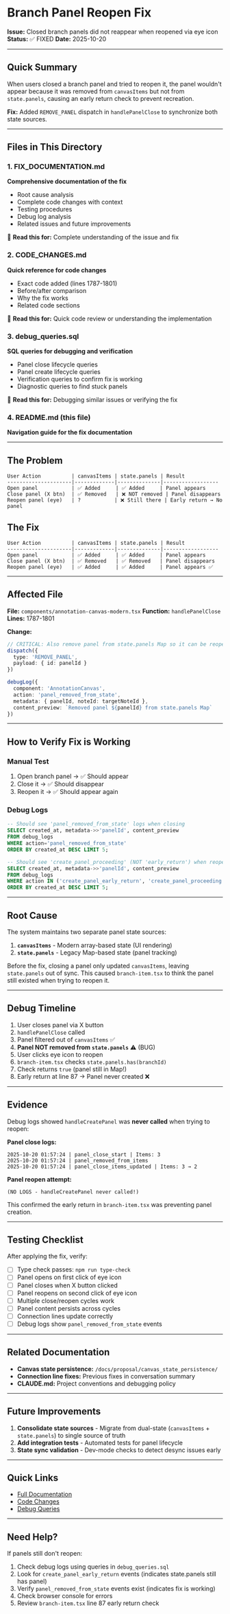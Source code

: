 # Branch Panel Reopen Fix

**Issue:** Closed branch panels did not reappear when reopened via eye icon
**Status:** ✅ FIXED
**Date:** 2025-10-20

---

## Quick Summary

When users closed a branch panel and tried to reopen it, the panel wouldn't appear because it was removed from `canvasItems` but not from `state.panels`, causing an early return check to prevent recreation.

**Fix:** Added `REMOVE_PANEL` dispatch in `handlePanelClose` to synchronize both state sources.

---

## Files in This Directory

### 1. FIX_DOCUMENTATION.md
**Comprehensive documentation of the fix**
- Root cause analysis
- Complete code changes with context
- Testing procedures
- Debug log analysis
- Related issues and future improvements

📖 **Read this for:** Complete understanding of the issue and fix

### 2. CODE_CHANGES.md
**Quick reference for code changes**
- Exact code added (lines 1787-1801)
- Before/after comparison
- Why the fix works
- Related code sections

📖 **Read this for:** Quick code review or understanding the implementation

### 3. debug_queries.sql
**SQL queries for debugging and verification**
- Panel close lifecycle queries
- Panel create lifecycle queries
- Verification queries to confirm fix is working
- Diagnostic queries to find stuck panels

📖 **Read this for:** Debugging similar issues or verifying the fix

### 4. README.md (this file)
**Navigation guide for the fix documentation**

---

## The Problem

```
User Action          | canvasItems | state.panels | Result
---------------------|-------------|--------------|------------------
Open panel           | ✅ Added     | ✅ Added     | Panel appears
Close panel (X btn)  | ✅ Removed   | ❌ NOT removed | Panel disappears
Reopen panel (eye)   | ?           | ❌ Still there | Early return → No panel
```

## The Fix

```
User Action          | canvasItems | state.panels | Result
---------------------|-------------|--------------|------------------
Open panel           | ✅ Added     | ✅ Added     | Panel appears
Close panel (X btn)  | ✅ Removed   | ✅ Removed   | Panel disappears
Reopen panel (eye)   | ✅ Added     | ✅ Added     | Panel appears ✅
```

---

## Affected File

**File:** `components/annotation-canvas-modern.tsx`
**Function:** `handlePanelClose`
**Lines:** 1787-1801

**Change:**
```typescript
// CRITICAL: Also remove panel from state.panels Map so it can be reopened later
dispatch({
  type: 'REMOVE_PANEL',
  payload: { id: panelId }
})

debugLog({
  component: 'AnnotationCanvas',
  action: 'panel_removed_from_state',
  metadata: { panelId, noteId: targetNoteId },
  content_preview: `Removed panel ${panelId} from state.panels Map`
})
```

---

## How to Verify Fix is Working

### Manual Test
1. Open branch panel → ✅ Should appear
2. Close it → ✅ Should disappear
3. Reopen it → ✅ Should appear again

### Debug Logs
```sql
-- Should see 'panel_removed_from_state' logs when closing
SELECT created_at, metadata->>'panelId', content_preview
FROM debug_logs
WHERE action='panel_removed_from_state'
ORDER BY created_at DESC LIMIT 5;

-- Should see 'create_panel_proceeding' (NOT 'early_return') when reopening
SELECT created_at, metadata->>'panelId', content_preview
FROM debug_logs
WHERE action IN ('create_panel_early_return', 'create_panel_proceeding')
ORDER BY created_at DESC LIMIT 5;
```

---

## Root Cause

The system maintains two separate panel state sources:

1. **`canvasItems`** - Modern array-based state (UI rendering)
2. **`state.panels`** - Legacy Map-based state (panel tracking)

Before the fix, closing a panel only updated `canvasItems`, leaving `state.panels` out of sync. This caused `branch-item.tsx` to think the panel still existed when trying to reopen it.

---

## Debug Timeline

1. User closes panel via X button
2. `handlePanelClose` called
3. Panel filtered out of `canvasItems` ✅
4. **Panel NOT removed from `state.panels`** ⚠️ (BUG)
5. User clicks eye icon to reopen
6. `branch-item.tsx` checks `state.panels.has(branchId)`
7. Check returns `true` (panel still in Map!)
8. Early return at line 87 → Panel never created ❌

---

## Evidence

Debug logs showed `handleCreatePanel` was **never called** when trying to reopen:

**Panel close logs:**
```
2025-10-20 01:57:24 | panel_close_start | Items: 3
2025-10-20 01:57:24 | panel_removed_from_items
2025-10-20 01:57:24 | panel_close_items_updated | Items: 3 → 2
```

**Panel reopen attempt:**
```
(NO LOGS - handleCreatePanel never called!)
```

This confirmed the early return in `branch-item.tsx` was preventing panel creation.

---

## Testing Checklist

After applying the fix, verify:

- [ ] Type check passes: `npm run type-check`
- [ ] Panel opens on first click of eye icon
- [ ] Panel closes when X button clicked
- [ ] Panel reopens on second click of eye icon
- [ ] Multiple close/reopen cycles work
- [ ] Panel content persists across cycles
- [ ] Connection lines update correctly
- [ ] Debug logs show `panel_removed_from_state` events

---

## Related Documentation

- **Canvas state persistence:** `/docs/proposal/canvas_state_persistence/`
- **Connection line fixes:** Previous fixes in conversation summary
- **CLAUDE.md:** Project conventions and debugging policy

---

## Future Improvements

1. **Consolidate state sources** - Migrate from dual-state (`canvasItems` + `state.panels`) to single source of truth
2. **Add integration tests** - Automated tests for panel lifecycle
3. **State sync validation** - Dev-mode checks to detect desync issues early

---

## Quick Links

- [Full Documentation](./FIX_DOCUMENTATION.md)
- [Code Changes](./CODE_CHANGES.md)
- [Debug Queries](./debug_queries.sql)

---

## Need Help?

If panels still don't reopen:

1. Check debug logs using queries in `debug_queries.sql`
2. Look for `create_panel_early_return` events (indicates state.panels still has panel)
3. Verify `panel_removed_from_state` events exist (indicates fix is working)
4. Check browser console for errors
5. Review `branch-item.tsx` line 87 early return check
